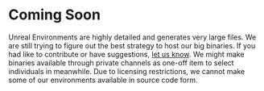 # Coming Soon
Unreal Environments are highly detailed and generates very large files. We are still trying to figure out the best strategy to host our big binaries. If you had like to contribute or have suggestions, [let us know](issues/). We might make binaries available through private channels as one-off item to select individuals in meanwhile. Due to licensing restrictions, we cannot make some of our environments available in source code form.